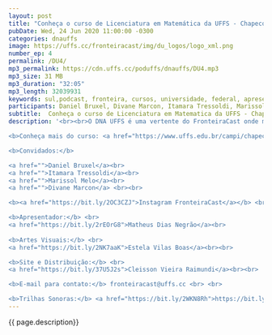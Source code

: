 ```yaml
---
layout: post
title: "Conheça o curso de Licenciatura em Matemática da UFFS - Chapecó"
pubDate: Wed, 24 Jun 2020 11:00:00 -0300
categories: dnauffs
image: https://uffs.cc/fronteiracast/img/du_logos/logo_xml.png
number_ep: 4
permalink: /DU4/ 
mp3_permalink: https://cdn.uffs.cc/poduffs/dnauffs/DU4.mp3
mp3_size: 31 MB
mp3_duration: "32:05"
mp3_length: 32039931
keywords: sul,podcast, fronteira, cursos, universidade, federal, apresentação, chapecó, curso, matematica, ciência, bacharelado, vestibular, ingresso
participants: Daniel Bruxel, Divane Marcon, Itamara Tressoldi, Marissol Melo
subtitle:  Conheça o curso de Licenciatura em Matematica da UFFS - Chapecó
description: '<br><br>O DNA UFFS é uma vertente do FronteiraCast onde mostraremos TUDO que acontece na UFFS. E o episódio de hoje é para apresentarmos o curso de Licenciatura em Matematica, do campus chapecó, recebemos a aluna do curso Itamara Tressoldi, as Professoras Divane Marcon e Marissol Melo e o egresso Daniel Bruxel.<br><br>

<b>Conheça mais do curso: <a href="https://www.uffs.edu.br/campi/chapeco/cursos/graduacao/matematica/perfil-do-curso">Matematica UFFS</a></b> <br> <br>

<b>Convidados:</b>

<a href="">Daniel Bruxel</a><br>
<a href="">Itamara Tressoldi</a><br>
<a href="">Marissol Melo</a><br>
<a href="">Divane Marcon</a> <br><br>  

<b><a href="https://bit.ly/2OC3CZJ">Instagram FronteiraCast</a></b> <br> <br>

<b>Apresentador:</b> <br>
<a href="https://bit.ly/2rEOrG8">Matheus Dias Negrão</a><br>
 
<b>Artes Visuais:</b> <br>
<a href="https://bit.ly/2NK7aaK">Estela Vilas Boas</a><br><br> 

<b>Site e Distribuição:</b> <br>
<a href="https://bit.ly/37U5J2s">Cleisson Vieira Raimundi</a><br><br> 

<b>E-mail para contato:</b> fronteiracast@uffs.cc <br> <br>

<b>Trilhas Sonoras:</b> <a href="https://bit.ly/2WKN8Rh">https://bit.ly/2WKN8Rh</a> e <a href="https://bit.ly/36BUyer">https://bit.ly/36BUyer</a> '
---
```


{{ page.description}}
